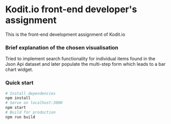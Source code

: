 # Kodit.io front-end developer's assignment

This is the front-end development assignment of Kodit.io 

### Brief explanation of the chosen visualisation

Tried to implement search functionality for individual items found in the Json Api dataset and later populate the multi-step form which leads to a bar chart widget.

### Quick start

```sh
# Install dependencies
npm install
# Serve on localhost:3000
npm start
# Build for production
npm run build
```
